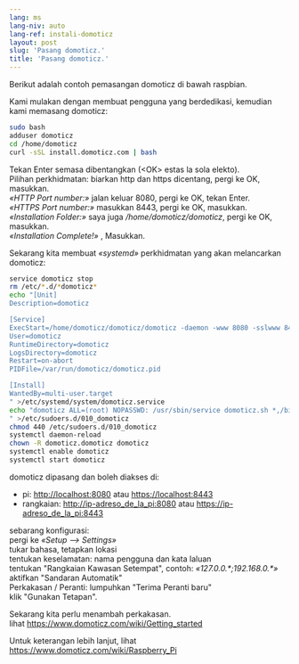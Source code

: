 ```yaml
---
lang: ms
lang-niv: auto
lang-ref: instali-domoticz
layout: post
slug: 'Pasang domoticz.'
title: 'Pasang domoticz.'
---
```


Berikut adalah contoh pemasangan domoticz di bawah raspbian.

Kami mulakan dengan membuat pengguna yang berdedikasi, kemudian kami memasang domoticz:
```bash
sudo bash
adduser domoticz
cd /home/domoticz
curl -sSL install.domoticz.com | bash
```
Tekan Enter semasa dibentangkan (\<OK> estas la sola elekto).  
Pilihan perkhidmatan: biarkan http dan https dicentang, pergi ke OK, masukkan.  
_«HTTP Port number:»_ jalan keluar 8080, pergi ke OK, tekan Enter.  
_«HTTPS Port number:»_ masukkan 8443, pergi ke OK, masukkan.  
_«Installation Folder:»_ saya juga _/home/domoticz/domoticz_, pergi ke OK, masukkan.  
_«Installation Complete!»_  , Masukkan.


Sekarang kita membuat _«systemd»_ perkhidmatan yang akan melancarkan domoticz:
```bash
service domoticz stop
rm /etc/*.d/*domoticz*
echo "[Unit]
Description=domoticz

[Service]
ExecStart=/home/domoticz/domoticz/domoticz -daemon -www 8080 -sslwww 8443 -pidfile /var/run/domoticz/domoticz.pid
User=domoticz
RuntimeDirectory=domoticz
LogsDirectory=domoticz
Restart=on-abort
PIDFile=/var/run/domoticz/domoticz.pid

[Install]
WantedBy=multi-user.target
" >/etc/systemd/system/domoticz.service
echo "domoticz ALL=(root) NOPASSWD: /usr/sbin/service domoticz.sh *,/bin/systemctl stop domoticz.service,/bin/systemctl start domoticz.service
" >/etc/sudoers.d/010_domoticz
chmod 440 /etc/sudoers.d/010_domoticz
systemctl daemon-reload
chown -R domoticz.domoticz domoticz
systemctl enable domoticz
systemctl start domoticz
```

domoticz dipasang dan boleh diakses di:
* pi: <http://localhost:8080> atau <https://localhost:8443>
* rangkaian: <http://ip-adreso_de_la_pi:8080> atau <https://ip-adreso_de_la_pi:8443>

sebarang konfigurasi:  
pergi ke _«Setup --> Settings»_  
tukar bahasa, tetapkan lokasi  
tentukan keselamatan: nama pengguna dan kata laluan  
tentukan "Rangkaian Kawasan Setempat", contoh: _«127.0.0.\*;192.168.0.*»_  
aktifkan "Sandaran Automatik"  
Perkakasan / Peranti: lumpuhkan "Terima Peranti baru"  
klik "Gunakan Tetapan".  

Sekarang kita perlu menambah perkakasan.  
lihat <https://www.domoticz.com/wiki/Getting_started>

Untuk keterangan lebih lanjut,
lihat <https://www.domoticz.com/wiki/Raspberry_Pi>
